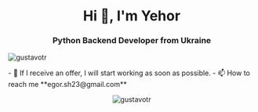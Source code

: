 <h1 align="center">Hi 👋, I'm Yehor</h1>
<h3 align="center">Python Backend Developer from Ukraine</h3>
<p align="left"> <img src="https://komarev.com/ghpvc/?username=gustavotr" alt="gustavotr" /> </p>
- 🔭 If I receive an offer, I will start working as soon as possible.
- 📫 How to reach me **egor.sh23@gmail.com**

<p align="center"><img src="https://github-readme-stats.vercel.app/api?username=gustavotr&show_icons=true](https://github-readme-stats.vercel.app/api?username=bity3pip&show_icons=true&theme=highcontrast)" alt="gustavotr" /></p>
<p align="center">
